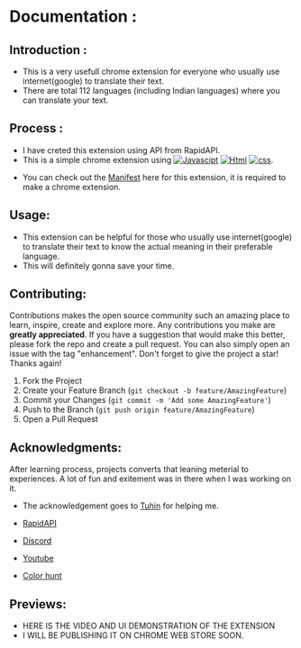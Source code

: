 # Documentation :

## Introduction :

- This is a very usefull chrome extension for everyone who usually use internet(google) to translate their text.
- There are total 112 languages (including Indian languages) where you can translate your text.
 
## Process :

- I have creted this extension using API from RapidAPI.
- This is a simple chrome extension using [![Javascipt](https://img.shields.io/badge/JavaScript-323330?style=for-the-badge&logo=javascript&logoColor=F7DF1E)](https://www.javascript.com/) [![Html](https://img.shields.io/badge/HTML5-E34F26?style=for-the-badge&logo=html5&logoColor=white)](https://html.com/) [![css](https://img.shields.io/badge/CSS3-1572B6?style=for-the-badge&logo=css3&logoColor=white)](https://www.w3.org/Style/CSS/Overview.en.html).
<!-- - I used Fetch to make the API call and stored them dynamically in <select> html tag for dropdown. -->
- You can check out the [Manifest](https://github.com/souvik-wizard/Translator_Chrome-Extension/blob/master/manifest.json) here for this extension, it is required to make a chrome extension.


## Usage:

- This extension can be helpful for those who usually use internet(google) to translate their text to know the actual meaning in their preferable language.
- This will definitely gonna save your time.

## Contributing:

Contributions makes the open source community such an amazing place to learn, inspire, create and explore more. Any contributions you make are **greatly appreciated**.
If you have a suggestion that would make this better, please fork the repo and create a pull request. You can also simply open an issue with the tag "enhancement".
Don't forget to give the project a star! Thanks again!

1. Fork the Project
2. Create your Feature Branch (`git checkout -b feature/AmazingFeature`)
3. Commit your Changes (`git commit -m 'Add some AmazingFeature'`)
4. Push to the Branch (`git push origin feature/AmazingFeature`)
5. Open a Pull Request

## Acknowledgments:

After learning process, projects converts that leaning meterial to experiences.
A lot of fun and exitement was in there when I was working on it.

* The acknowledgement goes to [Tuhin](https://github.com/TuhinBar) for helping me.
  
* [RapidAPI](https://rapidapi.com/hub)
* [Discord](https://discord.com/)
* [Youtube](https://youtube.com)
* [Color hunt](https://colorhunt.co)

## Previews:

 - HERE IS THE VIDEO AND UI DEMONSTRATION OF THE EXTENSION
 - I WILL BE PUBLISHING IT ON CHROME WEB STORE SOON.

